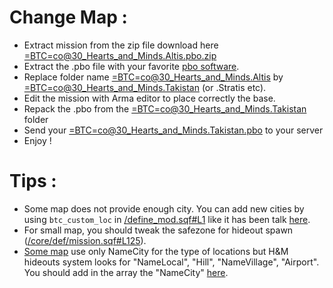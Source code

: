 # Change Map :

- Extract mission from the zip file download here [=BTC=co@30_Hearts_and_Minds.Altis.pbo.zip](https://github.com/Vdauphin/HeartsAndMinds/releases)
- Extract the .pbo file with your favorite [pbo software](http://www.armaholic.com/page.php?id=16369).
- Replace folder name [=BTC=co@30_Hearts_and_Minds.Altis](https://github.com/Vdauphin/HeartsAndMinds/releases) by [=BTC=co@30_Hearts_and_Minds.Takistan](https://github.com/Vdauphin/HeartsAndMinds/releases) (or .Stratis etc).
- Edit the mission with Arma editor to place correctly the base.
- Repack the .pbo from the [=BTC=co@30_Hearts_and_Minds.Takistan](https://github.com/Vdauphin/HeartsAndMinds/releases) folder
- Send your [=BTC=co@30_Hearts_and_Minds.Takistan.pbo](https://github.com/Vdauphin/HeartsAndMinds/releases) to your server
- Enjoy !


# Tips :
- Some map does not provide enough city. You can add new cities by using `btc_custom_loc` in [/define_mod.sqf#L1](https://github.com/Vdauphin/HeartsAndMinds/blob/master/%3DBTC%3Dco%4030_Hearts_and_Minds.Altis/define_mod.sqf#L1) like it has been talk [here](https://forums.bohemia.net/forums/topic/165948-mp-btc-hearts-and-minds/?page=39&tab=comments#comment-3280136).
- For small map, you should tweak the safezone for hideout spawn ([/core/def/mission.sqf#L125](https://github.com/Vdauphin/HeartsAndMinds/blob/master/%3DBTC%3Dco%4030_Hearts_and_Minds.Altis/core/def/mission.sqf#L125)).
-  [Some map](https://forums.bohemia.net/forums/topic/165948-mp-btc-hearts-and-minds/?page=52&tab=comments#comment-3348268) use only NameCity for the type of locations but H&M hideouts system looks for "NameLocal", "Hill", "NameVillage", "Airport". You should add in the array the "NameCity" [here](https://github.com/Vdauphin/HeartsAndMinds/blob/master/%3DBTC%3Dco%4030_Hearts_and_Minds.Altis/core/fnc/mil/create_hideout.sqf#L43).

  
